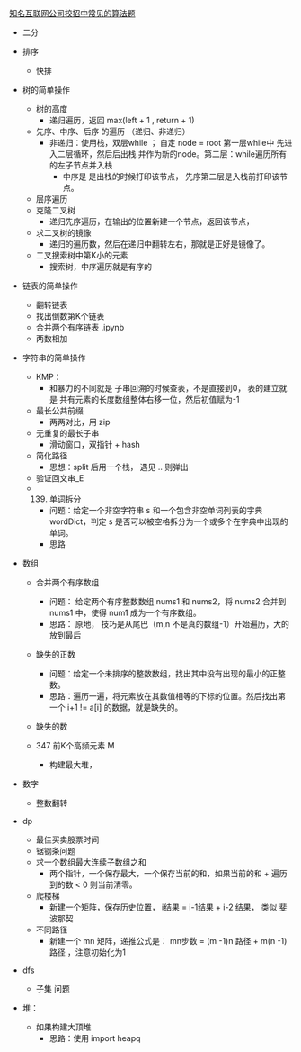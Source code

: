 [知名互联网公司校招中常见的算法题](https://gitbook.cn/books/59f6a752d97c2122653a169e/index.html)

- 二分

- 排序
    - 快排

- 树的简单操作
    - 树的高度
       - 递归遍历，返回 max(left + 1 , return + 1)
    - 先序、中序、后序 的遍历 （递归、非递归）
        - 非递归：使用栈，双层while ； 自定 node = root 第一层while中 先进入二层循环，然后后出栈 并作为新的node。第二层：while遍历所有的左子节点并入栈
            - 中序是 是出栈的时候打印该节点， 先序第二层是入栈前打印该节点。
    - 层序遍历
    - 克隆二叉树
        - 递归先序遍历，在输出的位置新建一个节点，返回该节点，
    - 求二叉树的镜像
       - 递归的遍历数，然后在递归中翻转左右，那就是正好是镜像了。
    - 二叉搜索树中第K小的元素
        - 搜索树，中序遍历就是有序的
    

- 链表的简单操作
    - 翻转链表
    - 找出倒数第K个链表
    - 合并两个有序链表 .ipynb
    - 两数相加

- 字符串的简单操作
    - KMP：
        - 和暴力的不同就是 子串回溯的时候查表，不是直接到0， 表的建立就是 共有元素的长度数组整体右移一位，然后初值赋为-1
    - 最长公共前缀
        - 两两对比，用 zip 
    - 无重复的最长子串
        - 滑动窗口，双指针 + hash
    - 简化路径 
        - 思想：split 后用一个栈， 遇见 .. 则弹出
    - 验证回文串_E
    - 139. 单词拆分
        - 问题：给定一个非空字符串 s 和一个包含非空单词列表的字典 wordDict，判定 s 是否可以被空格拆分为一个或多个在字典中出现的单词。
        - 思路

    
- 数组
    - 合并两个有序数组
        - 问题： 给定两个有序整数数组 nums1 和 nums2，将 nums2 合并到 nums1 中，使得 num1 成为一个有序数组。
        - 思路： 原地， 技巧是从尾巴（m,n 不是真的数组-1）开始遍历，大的放到最后
    - 缺失的正数
        - 问题：给定一个未排序的整数数组，找出其中没有出现的最小的正整数。
        - 思路：遍历一遍，将元素放在其数值相等的下标的位置。然后找出第一个 i+1 != a[i] 的数据，就是缺失的。
    - 缺失的数
        
    - 347 前K个高频元素 M
        - 构建最大堆，
    

- 数字
    - 整数翻转
    
    

- dp
    - 最佳买卖股票时间
    - 锯钢条问题
    - 求一个数组最大连续子数组之和
        - 两个指针，一个保存最大，一个保存当前的和，如果当前的和 + 遍历到的数 < 0 则当前清零。
    - 爬楼梯
        - 新建一个矩阵，保存历史位置，  i结果 = i-1结果 + i-2 结果， 类似 斐波那契
    - 不同路径
        - 新建一个 mn 矩阵，递推公式是： mn步数 = (m -1)n 路径 +  m(n -1) 路径 ，注意初始化为1
    
- dfs 
    - 子集 问题
    
- 堆：
    - 如果构建大顶堆
        - 思路：使用 import heapq